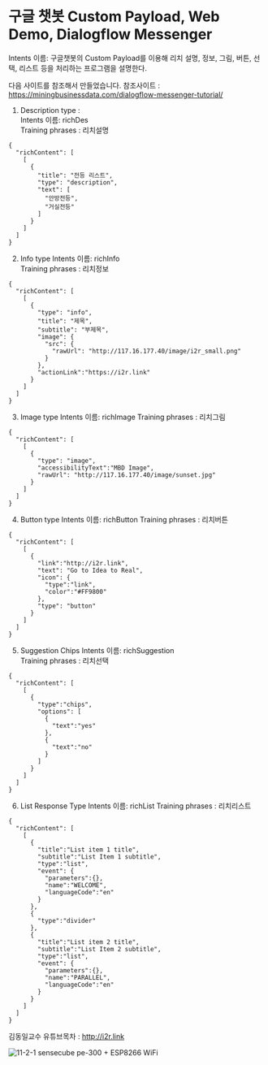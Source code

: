 # 구글 챗봇 Custom Payload, Web Demo, Dialogflow Messenger

Intents 이름: 구글챗봇의 Custom Payload를 이용해 리치 설명, 정보, 그림, 버튼, 선택, 리스트 등을 처리하는 프로그램을 설명한다.

다음 사이트를 참조해서 만들었습니다.
참조사이트 : https://miningbusinessdata.com/dialogflow-messenger-tutorial/


1. Description type :  
Intents 이름: richDes   
Training phrases : 리치설명
```
{
  "richContent": [
    [
      {
        "title": "전등 리스트",
        "type": "description",
        "text": [
          "안방전등",
          "거실전등"
        ]
      }
    ]
  ]
}
```

2. Info type
Intents 이름:  richInfo  
Training phrases : 리치정보
```
{
  "richContent": [
    [
      {
        "type": "info",
        "title": "제목",
        "subtitle": "부제목",
        "image": {
          "src": {
            "rawUrl": "http://117.16.177.40/image/i2r_small.png"
          }
        },
        "actionLink":"https://i2r.link"
      }
    ]
  ]
}
```

3. Image type
Intents 이름:  richImage 
Training phrases : 리치그림
```
{
  "richContent": [
    [
      {
        "type": "image",
        "accessibilityText":"MBD Image",
        "rawUrl": "http://117.16.177.40/image/sunset.jpg"
      }
    ]
  ]
}
```

4. Button type
Intents 이름:  richButton 
Training phrases : 리치버튼
```
{
  "richContent": [
    [
      {
        "link":"http://i2r.link",
        "text": "Go to Idea to Real",
        "icon": {
          "type":"link",
          "color":"#FF9800"
        },
        "type": "button"
      }
    ]
  ]
}
```

5. Suggestion Chips
Intents 이름:  richSuggestion  
Training phrases : 리치선택
```
{
  "richContent": [
    [
      {
        "type":"chips",
        "options": [
          {
            "text":"yes"
          },
          {
            "text":"no"
          }
        ]
      }
    ]
  ]
}
```

6. List Response Type
Intents 이름:  richList 
Training phrases : 리치리스트
```
{
  "richContent": [
    [
      {
        "title":"List item 1 title",
        "subtitle":"List Item 1 subtitle",
        "type":"list",
        "event": {
          "parameters":{},
          "name":"WELCOME",
          "languageCode":"en"
        }
      },
      {
        "type":"divider"
      },
      {
        "title":"List item 2 title",
        "subtitle":"List Item 2 subtitle",
        "type":"list",
        "event": {
          "parameters":{},
          "name":"PARALLEL",
          "languageCode":"en"
        }
      }
    ]
  ]
}
```

김동일교수 유튜브목차 : http://i2r.link


![11-2-1 sensecube pe-300 + ESP8266 WiFi](https://user-images.githubusercontent.com/37902752/123378609-f3c64e80-d5c7-11eb-9458-c724c77a70e8.jpg)
                      

